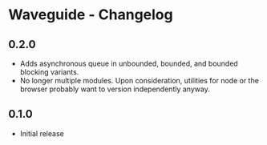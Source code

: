 # Waveguide - Changelog

## 0.2.0

* Adds asynchronous queue in unbounded, bounded, and bounded blocking variants.
* No longer multiple modules. Upon consideration, utilities for node or the browser probably want to version independently anyway.

## 0.1.0
* Initial release
